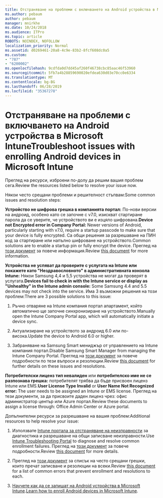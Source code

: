 ```yaml
---
title: Отстраняване на проблеми с включването на Android устройства в Microsoft Intune
ms.author: pebaum
author: pebaum
manager: mnirkhe
ms.date: 10/24/2018
ms.audience: ITPro
ms.topic: article
ROBOTS: NOINDEX, NOFOLLOW
localization_priority: Normal
ms.assetid: d0269461-20a8-4c9e-83b2-8fcf608dc0a5
ms.custom:
- "787"
- "6200002"
ms.openlocfilehash: 9cdfda0d7dd45af260f46738cbc85aac46f53960
ms.sourcegitcommit: 5fb7a4b28859690020efdea630d03e70cc0e6334
ms.translationtype: MT
ms.contentlocale: bg-BG
ms.lasthandoff: 06/28/2019
ms.locfileid: "35367278"
---
```

# <a name="troubleshoot-issues-with-enrolling-android-devices-in-microsoft-intune"></a><span data-ttu-id="60dd8-102">Отстраняване на проблеми с включването на Android устройства в Microsoft Intune</span><span class="sxs-lookup"><span data-stu-id="60dd8-102">Troubleshoot issues with enrolling Android devices in Microsoft Intune</span></span>

<span data-ttu-id="60dd8-103">Преглед на ресурси, изброени по-долу да решим вашия проблем сега.</span><span class="sxs-lookup"><span data-stu-id="60dd8-103">Review the resources listed below to resolve your issue now.</span></span>
  
<span data-ttu-id="60dd8-104">Някои често срещани проблеми и решителност стъпвам:</span><span class="sxs-lookup"><span data-stu-id="60dd8-104">Some common issues and resolution steps:</span></span>
  
 <span data-ttu-id="60dd8-105">**Устройство не шифрова грешка в компанията портал:** По-нови версии на андроид, особено като се започне с v7.0, изискват стартиране парола да се уверите, че устройството ви е изцяло шифрована.</span><span class="sxs-lookup"><span data-stu-id="60dd8-105">**Device not Encrypted error in Company Portal:** Newer versions of Android, particularly starting with v7.0, require a startup passcode to make sure that your device is fully encrypted.</span></span> <span data-ttu-id="60dd8-106">Са общи решения за разрешаване на ПИН код за стартиране или напълно шифроване на устройството.</span><span class="sxs-lookup"><span data-stu-id="60dd8-106">Common solutions are to enable a startup pin or fully encrypt the device.</span></span> <span data-ttu-id="60dd8-107">Преглед на [този документ](https://docs.microsoft.com/intune-user-help/your-device-appears-encrypted-but-cp-says-otherwise-android) за повече информация.</span><span class="sxs-lookup"><span data-stu-id="60dd8-107">Review [this document](https://docs.microsoft.com/intune-user-help/your-device-appears-encrypted-but-cp-says-otherwise-android) for more information.</span></span>
  
 <span data-ttu-id="60dd8-108">**Устройства не успяват да проверите с услугата на Intune или покажете като "Нездравословното" в административната конзола Intune:** Някои Samsung 4,4 и 5,5 устройства не могат да проверят в услугата.</span><span class="sxs-lookup"><span data-stu-id="60dd8-108">**Devices fail to check in with the Intune service or display as "Unhealthy" in the Intune admin console:** Some Samsung 4.4 and 5.5 devices may not check into the service.</span></span> <span data-ttu-id="60dd8-109">Има 3 възможни решения на този проблем:</span><span class="sxs-lookup"><span data-stu-id="60dd8-109">There are 3 possible solutions to this issue:</span></span>
  
1. <span data-ttu-id="60dd8-110">Ръчно отваряне на Intune компания портал апартамент, който автоматично ще започне синхронизиране на устройството.</span><span class="sxs-lookup"><span data-stu-id="60dd8-110">Manually open the Intune Company Portal app, which will automatically initiate a device sync.</span></span>

2. <span data-ttu-id="60dd8-111">Актуализиране на устройството за андроид 6.0 или по-висока.</span><span class="sxs-lookup"><span data-stu-id="60dd8-111">Update the device to Android 6.0 or higher.</span></span>

3. <span data-ttu-id="60dd8-112">Забраняване на Samsung Smart мениджър от управлението на Intune компания портал.</span><span class="sxs-lookup"><span data-stu-id="60dd8-112">Disable Samsung Smart Manager from managing the Intune Company Portal.</span></span> <span data-ttu-id="60dd8-113">Преглед на [този документ](https://docs.microsoft.com/intune-classic/troubleshoot/troubleshoot-device-enrollment-in-intune#devices-fail-to-check-in-with-the-intune-service-and-display-as-unhealthy-in-the-intune-admin-console) за повече подробности по тези въпроси и резолюции.</span><span class="sxs-lookup"><span data-stu-id="60dd8-113">Review [this document](https://docs.microsoft.com/intune-classic/troubleshoot/troubleshoot-device-enrollment-in-intune#devices-fail-to-check-in-with-the-intune-service-and-display-as-unhealthy-in-the-intune-admin-console) for further details on these issues and resolutions.</span></span>

 <span data-ttu-id="60dd8-114">**Потребителски лиценз тип невалиден** или **потребителско име не се разпознава грешка:** потребителят трябва да бъде присвоен лиценз Intune или EMS.</span><span class="sxs-lookup"><span data-stu-id="60dd8-114">**User License Type Invalid** or **User Name Not Recognized error:** The user needs to be assigned an Intune or EMS license.</span></span> <span data-ttu-id="60dd8-115">Преглед на тези документи, за да присвоите даден лиценз чрез: офис администратор център или Azure портал.</span><span class="sxs-lookup"><span data-stu-id="60dd8-115">Review these documents to assign a license through: Office Admin Center or Azure portal.</span></span>
  
<span data-ttu-id="60dd8-116">Допълнителни ресурси за разрешаване на вашия проблем:</span><span class="sxs-lookup"><span data-stu-id="60dd8-116">Additional resources to help resolve your issue:</span></span>
  
1. <span data-ttu-id="60dd8-117">Използвате [Intune портала за отстраняване на неизправности](https://devicemanagement.microsoft.com/#blade/Microsoft_Intune_DeviceSettings/TroubleshootBlade) за диагностика и разрешаване на общи записване неизправности.</span><span class="sxs-lookup"><span data-stu-id="60dd8-117">Use [Intune Troubleshooting Portal](https://devicemanagement.microsoft.com/#blade/Microsoft_Intune_DeviceSettings/TroubleshootBlade) to diagnose and resolve common enrollment failures.</span></span> <span data-ttu-id="60dd8-118">Преглед на [този документ](https://docs.microsoft.com/intune/help-desk-operators) за повече подробности.</span><span class="sxs-lookup"><span data-stu-id="60dd8-118">Review [this document](https://docs.microsoft.com/intune/help-desk-operators) for more details.</span></span>

2. <span data-ttu-id="60dd8-119">Преглед на [този документ](https://docs.microsoft.com/intune-classic/Troubleshoot/troubleshoot-device-enrollment-in-intune) за списък на често срещани грешки, които пречат записване и резолюции на всеки.</span><span class="sxs-lookup"><span data-stu-id="60dd8-119">Review [this document](https://docs.microsoft.com/intune-classic/Troubleshoot/troubleshoot-device-enrollment-in-intune) for a list of common errors that prevent enrollment and resolutions to each.</span></span>

3. <span data-ttu-id="60dd8-120">[Научете как да се запишат на Android устройства в Microsoft Intune](https://docs.microsoft.com/intune/android-enroll).</span><span class="sxs-lookup"><span data-stu-id="60dd8-120">[Learn how to enroll Android devices in Microsoft Intune](https://docs.microsoft.com/intune/android-enroll).</span></span>
